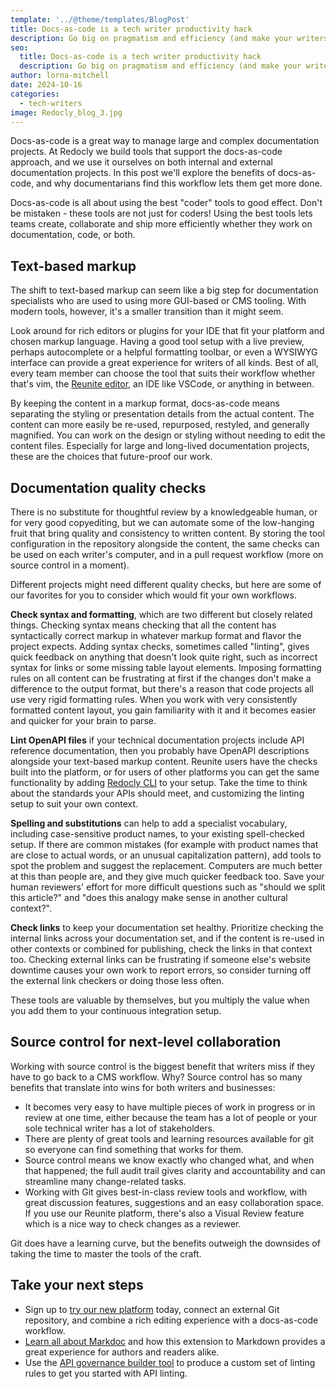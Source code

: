 ```yaml
---
template: '../@theme/templates/BlogPost'
title: Docs-as-code is a tech writer productivity hack
description: Go big on pragmatism and efficiency (and make your writers happy) by using docs-as-code workflows in your documentation projects.
seo:
  title: Docs-as-code is a tech writer productivity hack
  description: Go big on pragmatism and efficiency (and make your writers happy) by using docs-as-code workflows in your documentation projects.
author: lorna-mitchell
date: 2024-10-16
categories:
  - tech-writers
image: Redocly_blog_3.jpg
---
```


Docs-as-code is a great way to manage large and complex documentation projects.
At Redocly we build tools that support the docs-as-code approach, and we use it ourselves on both internal and external documentation projects.
In this post we'll explore the benefits of docs-as-code, and why documentarians find this workflow lets them get more done.

Docs-as-code is all about using the best "coder" tools to good effect.
Don't be mistaken - these tools are not just for coders!
Using the best tools lets teams create, collaborate and ship more efficiently whether they work on documentation, code, or both.

## Text-based markup

The shift to text-based markup can seem like a big step for documentation specialists who are used to using more GUI-based or CMS tooling.
With modern tools, however, it's a smaller transition than it might seem.

Look around for rich editors or plugins for your IDE that fit your platform and chosen markup language.
Having a good tool setup with a live preview, perhaps autocomplete or a helpful formatting toolbar, or even a WYSIWYG interface can provide a great experience for writers of all kinds.
Best of all, every team member can choose the tool that suits their workflow whether that's vim, the [Reunite editor](../docs/realm/reunite/project/use-editor.md), an IDE like VSCode, or anything in between.

By keeping the content in a markup format, docs-as-code means separating the styling or presentation details from the actual content.
The content can more easily be re-used, repurposed, restyled, and generally magnified.  You can work on the design or styling without needing to edit the content files.
Especially for large and long-lived documentation projects, these are the choices that future-proof our work.

## Documentation quality checks

There is no substitute for thoughtful review by a knowledgeable human, or for very good copyediting, but we can automate some of the low-hanging fruit that bring quality and consistency to written content.
By storing the tool configuration in the repository alongside the content, the same checks can be used on each writer's computer, and in a pull request workflow (more on source control in a moment).

Different projects might need different quality checks, but here are some of our favorites for you to consider which would fit your own workflows.

**Check syntax and formatting**, which are two different but closely related things.
Checking syntax means checking that all the content has syntactically correct markup in whatever markup format and flavor the project expects.
Adding syntax checks, sometimes called "linting", gives quick feedback on anything that doesn't look quite right, such as incorrect syntax for links or some missing table layout elements.
Imposing formatting rules on all content can be frustrating at first if the changes don't make a difference to the output format, but there's a reason that code projects all use very rigid formatting rules.
When you work with very consistently formatted content layout, you gain familiarity with it and it becomes easier and quicker for your brain to parse.

**Lint OpenAPI files** if your technical documentation projects include API reference documentation, then you probably have OpenAPI descriptions alongside your text-based markup content.
Reunite users have the checks built into the platform, or for users of other platforms you can get the same functionality by adding [Redocly CLI](../docs/cli) to your setup.
Take the time to think about the standards your APIs should meet, and customizing the linting setup to suit your own context.

**Spelling and substitutions** can help to add a specialist vocabulary, including case-sensitive product names, to your existing spell-checked setup.
If there are common mistakes (for example with product names that are close to actual words, or an unusual capitalization pattern), add tools to spot the problem and suggest the replacement.
Computers are much better at this than people are, and they give much quicker feedback too.
Save your human reviewers' effort for more difficult questions such as "should we split this article?" and "does this analogy make sense in another cultural context?".

**Check links** to keep your documentation set healthy.
Prioritize checking the internal links across your documentation set, and if the content is re-used in other contexts or combined for publishing, check the links in that context too.
Checking external links can be frustrating if someone else's website downtime causes your own work to report errors, so consider turning off the external link checkers or doing those less often.

These tools are valuable by themselves, but you multiply the value when you add them to your continuous integration setup.

## Source control for next-level collaboration

Working with source control is the biggest benefit that writers miss if they have to go back to a CMS workflow.
Why?
Source control has so many benefits that translate into wins for both writers and businesses:

- It becomes very easy to have multiple pieces of work in progress or in review at one time, either because the team has a lot of people or your sole technical writer has a lot of stakeholders.
- There are plenty of great tools and learning resources available for git so everyone can find something that works for them.
- Source control means we know exactly who changed what, and when that happened; the full audit trail gives clarity and accountability and can streamline many change-related tasks.
- Working with Git gives best-in-class review tools and workflow, with great discussion features, suggestions and an easy collaboration space. If you use our Reunite platform, there's also a Visual Review feature which is a nice way to check changes as a reviewer.

Git does have a learning curve, but the benefits outweigh the downsides of taking the time to master the tools of the craft.

## Take your next steps

- Sign up to [try our new platform](https://auth.cloud.redocly.com/registration) today, connect an external Git repository, and combine a rich editing experience with a docs-as-code workflow.
- [Learn all about Markdoc](/learn/markdoc/index.md) and how this extension to Markdown provides a great experience for authors and readers alike.
- Use the [API governance builder tool](/api-governance/) to produce a custom set of linting rules to get you started with API linting.

